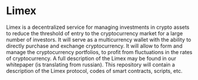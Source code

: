 # Limex
Limex is a decentralized service for managing investments in crypto assets to reduce the threshold of entry to the cryptocurrency market for a large number of investors.
It will serve as a multicurrency wallet with the ability to directly purchase and exchange cryptocurrency. 
It will allow to form and manage the cryptocurrency portfolios, to profit from fluctuations in the rates of cryptocurrency.
A full description of the Limex may be found in our whitepaper (is translating from russian).
This repository will contain a description of the Limex protocol, codes of smart contracts, scripts, etc.
